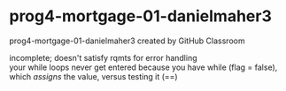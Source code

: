 # prog4-mortgage-01-danielmaher3
prog4-mortgage-01-danielmaher3 created by GitHub Classroom   

incomplete; doesn't satisfy rqmts for error handling   
your while loops never get entered because you have while (flag = false), which *assigns* the value, versus testing it (==)   
